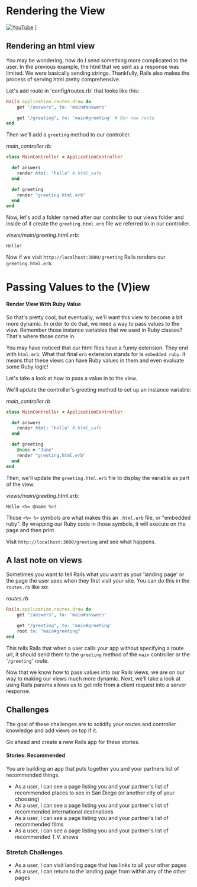 # Rendering the View


[![YouTube](http://img.youtube.com/vi/rDRvdTuEopg/0.jpg)](https://www.youtube.com/watch?v=rDRvdTuEopg)
]


## Rendering an html view

You may be wondering, how do I send something more complicated to the user. In the previous example, the html that we sent as a response was limited. We were basically sending strings. Thankfully, Rails also makes the process of serving html pretty comprehensive.

Let's add route in 'config/routes.rb' that looks like this:
```ruby
Rails.application.routes.draw do
    get "/answers", to: 'main#answers'

    get "/greeting", to: 'main#greeting' # Our new route
end
```

Then we'll add a ```greeting``` method to our controller.

*main_controller.rb*:

```ruby
class MainController < ApplicationController

  def answers
    render html: "hello" #.html_safe
  end

  def greeting
    render "greeting.html.erb"
  end
end
```

Now, let's add a folder named after our controller to our views folder and inside of it create the ```greeting.html.erb``` file we referred to in our controller.


*views/main/greeting.html.erb*:

```
Hello!
```

Now if we visit `http://localhost:3000/greeting` Rails renders our `greeting.html.erb`.

# Passing Values to the (V)iew

#### Render View With Ruby Value

So that's pretty cool, but eventually, we'll want this view to become a bit more dynamic. In order to do that, we need a way to pass values to the view. Remember those instance variables that we used in Ruby classes? That's where those come in.

You may have noticed that our html files have a funny extension. They end with `html.erb`. What that final `erb` extension stands for is `embedded ruby`. It means that these views can have Ruby values in them and even evaluate some Ruby logic! 

Let's take a look at how to pass a value in to the view.

We'll update the controller's greeting method to set up an instance variable:

*main_controller.rb*

```ruby
class MainController < ApplicationController

  def answers
    render html: "hello" #.html_safe
  end

  def greeting
    @name = "Jane"
    render "greeting.html.erb"
  end
end
```
Then, we'll update the `greeting.html.erb` file to display the variable as part of the view:

*views/main/greeting.html.erb*:

```
Hello <%= @name %>!
```

Those `<%= %>` symbols are what makes this an `.html.erb` file, or "embedded ruby". By wrapping our Ruby code in those symbols, it will execute on the page and then print.

Visit `http://localhost:3000/greeting` and see what happens.

## A last note on views

Sometimes you want to tell Rails what you want as your 'landing page' or the page the user sees when they first visit your site. You can do this in the `routes.rb` like so:

*routes.rb*

```ruby
Rails.application.routes.draw do
    get "/answers", to: 'main#answers'

    get "/greeting", to: 'main#greeting'
    root to: "main#greeting"
end
```

This tells Rails that when a user calls your app without specifying a route url, it should send them to the `greeting` method of the `main` controller or the '`/greeting`' route.

Now that we know how to pass values into our Rails views, we are on our way to making our views much more dynamic. Next, we'll take a look at using Rails params allows us to get info from a client request into a server response.

## Challenges

The goal of these challenges are to solidify your routes and controller knowledge and add views on top if it. 

Go ahead and create a new Rails app for these stories.

#### Stories: Recommended

You are building an app that puts together you and your partners list of recommended things.

- As a user, I can see a page listing you and your partner's list of recommended places to see in San Diego (or another city of your choosing)
- As a user, I can see a page listing you and your partner's list of recommended international destinations
- As a user, I can see a page listing you and your partner's list of recommended films
- As a user, I can see a page listing you and your partner's list of recommended T.V. shows

### Stretch Challenges

- As a user, I can visit landing page that has links to all your other pages
- As a user, I can return to the landing page from within any of the other pages